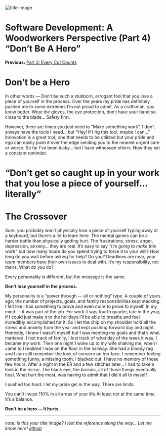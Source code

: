 ![title-image](https://raw.githubusercontent.com/mthomps4/posts/master/posts/software_development_a_woodworkers_perspective/images/part4/band-aid-bear.jpg)


# Software Development: A Woodworkers Perspective (Part 4) “Don’t Be A Hero”

**Previous:**
[Part 3: Every Cut Counts](./software_development_a_woodworkers_perspective_(part3)-every-cut-counts)

# **Don’t be a Hero**

In other words — Don’t be such a stubborn, arrogant fool that you lose a piece of yourself in the process. Over the years my pride has definitely pushed me to some extremes I’m not proud to admit. As a craftsman, you know better. Wear the gloves, the eye protection, don’t have your hand so close to the blade… Safety first.

However, there are times you just need to “Make something work”. I don’t always have the tools I need… but “Hey! If I rig this tool, maybe I can…” Innovation is a great tool, one that needs to be utilized but your pride and ego can easily push it over the edge sending you to the nearest urgent care or worse. So far I’ve been lucky… but I have witnessed others. Now they set a constant reminder.

# “Don’t get so caught up in your work that you lose a piece of yourself… literally”

# **The Crossover**

Sure, you probably won’t physically lose a piece of yourself typing away at a keyboard, but there’s a lot to learn here. The mental games can be a harder battle than physically getting hurt. The frustrations, stress, anger, depression, anxiety… they are real. It’s easy to say *“I’m going to make this work”* but how many hours do you spend trying to force it to your will? How long do you wait before asking for help? Do you? Deadlines are near, your team members have their own issues to deal with. It’s my responsibility, not theirs. What do you do?

Every personality is different, but the message is the same.

**Don’t lose yourself in the process.**

My personality is a “power through — all or nothing” type. A couple of years ago, the number of projects, goals, and family responsibilities kept stacking. I felt like I had something to prove and even more to prove to myself. In my mind — it was part of the job. For work it was fourth quarter, late in the year, if I could just make it to the holidays I’ll be able to breathe and feel incredibly accomplished for it. So I let the chip on my shoulder hold all the stress and anxiety from the year and kept pushing forward day and night. Honestly, I knew I wasn’t myself but I was meeting my goals and that’s what mattered. I lost track of family, I lost track of what day of the week it was, I became my work. Then one night I woke up to my wife shaking me, when I came to I realized I was on the floor in the hallway. She had a bloody rag and I can still remember the look of concern on her face. I remember feeling something funny, a missing tooth. I blacked out. I have no memory of those few hours. After a night in the ER and a few stitches later… I had to take a look in the mirror. The black eye, the bruises, all of those things eventually heal. What hurt the most, was having to admit that I did it all to myself.

I pushed too hard. I let my pride get in the way. There are limits.

You can’t invest 110% in all areas of your life.At least not at the same time. It’s a balance.

**Don’t be a hero — It hurts.**

-----------
_note: Is this your title image? I lost the reference along the way... Let me know here! [github](https://github.com/mthomps4/posts)_